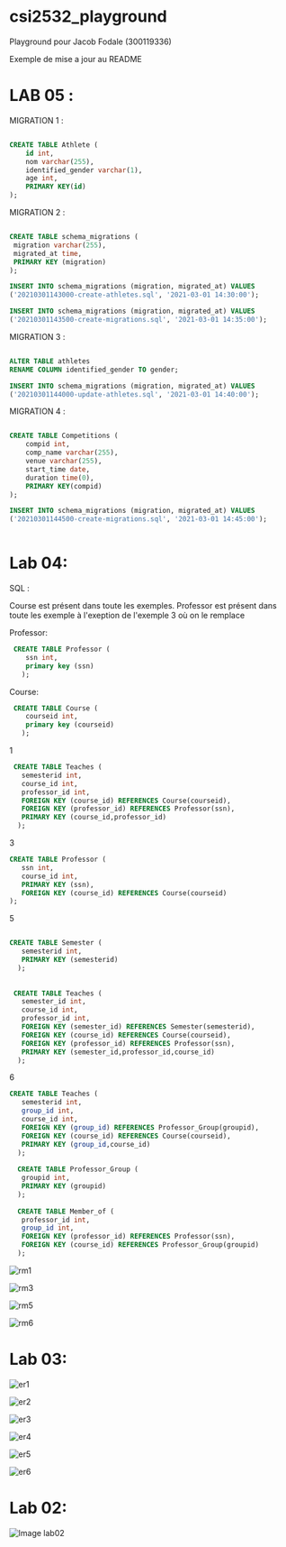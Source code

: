 # csi2532_playground
 
Playground pour Jacob Fodale (300119336)

Exemple de mise a jour au README

# LAB 05 :

MIGRATION 1 :

```sql

CREATE TABLE Athlete (
    id int,
    nom varchar(255),
    identified_gender varchar(1),
    age int,
    PRIMARY KEY(id)
);

```

MIGRATION 2 :

```sql

CREATE TABLE schema_migrations (
 migration varchar(255),
 migrated_at time,
 PRIMARY KEY (migration)
);

INSERT INTO schema_migrations (migration, migrated_at) VALUES
('20210301143000-create-athletes.sql', '2021-03-01 14:30:00');

INSERT INTO schema_migrations (migration, migrated_at) VALUES 
('20210301143500-create-migrations.sql', '2021-03-01 14:35:00');


```

MIGRATION 3 :

```sql

ALTER TABLE athletes
RENAME COLUMN identified_gender TO gender;

INSERT INTO schema_migrations (migration, migrated_at) VALUES
('20210301144000-update-athletes.sql', '2021-03-01 14:40:00');


```

MIGRATION 4 :

```sql

CREATE TABLE Competitions (
    compid int,
    comp_name varchar(255),
    venue varchar(255),
    start_time date,
    duration time(0),
    PRIMARY KEY(compid)
);

INSERT INTO schema_migrations (migration, migrated_at) VALUES
('20210301144500-create-migrations.sql', '2021-03-01 14:45:00');



```
# Lab 04:

SQL : 

Course est présent dans toute les exemples. Professor est présent dans toute les exemple à l'exeption de l'exemple 3 où on le remplace

Professor:
```sql
 CREATE TABLE Professor (
    ssn int,
    primary key (ssn)
   );
   ```

Course: 
```sql
 CREATE TABLE Course (
    courseid int,
    primary key (courseid)
   );
  ```  

1 

 ```sql
  CREATE TABLE Teaches (
    semesterid int,
    course_id int,
    professor_id int,
    FOREIGN KEY (course_id) REFERENCES Course(courseid),
    FOREIGN KEY (professor_id) REFERENCES Professor(ssn),
    PRIMARY KEY (course_id,professor_id)
   );
 ```
 
 3
 
   ```sql
  CREATE TABLE Professor (
      ssn int,
      course_id int,
      PRIMARY KEY (ssn),
      FOREIGN KEY (course_id) REFERENCES Course(courseid)
  );
 ```
 
 5
 
 ```sql
 
 CREATE TABLE Semester (
    semesterid int,
    PRIMARY KEY (semesterid)
   );
   
   
  CREATE TABLE Teaches (
    semester_id int,
    course_id int,
    professor_id int,
    FOREIGN KEY (semester_id) REFERENCES Semester(semesterid),
    FOREIGN KEY (course_id) REFERENCES Course(courseid),
    FOREIGN KEY (professor_id) REFERENCES Professor(ssn),
    PRIMARY KEY (semester_id,professor_id,course_id)
   );
 ```
 
 6
 
 ```sql
 CREATE TABLE Teaches (
    semesterid int,
    group_id int,
    course_id int,
    FOREIGN KEY (group_id) REFERENCES Professor_Group(groupid),
    FOREIGN KEY (course_id) REFERENCES Course(courseid),
    PRIMARY KEY (group_id,course_id)
   );
   
   CREATE TABLE Professor_Group (
    groupid int,
    PRIMARY KEY (groupid)
   );
   
   CREATE TABLE Member_of (
    professor_id int,
    group_id int,
    FOREIGN KEY (professor_id) REFERENCES Professor(ssn),
    FOREIGN KEY (course_id) REFERENCES Professor_Group(groupid)
   );
 ```




![rm1](https://github.com/jfoda041/csi2532_playground/blob/lab04/assets/new_rm/1rm.png?raw=true)

![rm3](https://github.com/jfoda041/csi2532_playground/blob/lab04/assets/new_rm/2rm.png?raw=true)

![rm5](https://github.com/jfoda041/csi2532_playground/blob/lab04/assets/new_rm/5rm.png?raw=true)

![rm6](https://github.com/jfoda041/csi2532_playground/blob/lab04/assets/new_rm/6rm.png?raw=true)

# Lab 03:

![er1](https://github.com/jfoda041/csi2532_playground/blob/lab03/assets/er1.PNG?raw=true)

![er2](https://github.com/jfoda041/csi2532_playground/blob/lab03/assets/er2.png?raw=true)

![er3](https://github.com/jfoda041/csi2532_playground/blob/lab03/assets/er3.PNG?raw=true)

![er4](https://github.com/jfoda041/csi2532_playground/blob/lab03/assets/er4.png?raw=true)

![er5](https://github.com/jfoda041/csi2532_playground/blob/lab03/assets/er5.png?raw=true)

![er6](https://github.com/jfoda041/csi2532_playground/blob/lab03/assets/er6.png?raw=true)

# Lab 02: 

![Image lab02](https://github.com/jfoda041/csi2532_playground/blob/main/image.png?raw=true)
